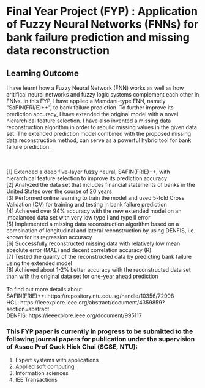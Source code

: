# Final Year Project (FYP) : Application of Fuzzy Neural Networks (FNNs) for bank failure prediction and missing data reconstruction
## Learning Outcome
<t/>I have learnt how a Fuzzy Neural Network (FNN) works as well as how aritifical neural networks and fuzzy logic systems complement each other in FNNs. In this FYP, I have applied a Mamdani-type FNN, namely "SaFIN(FRI/E)++", to bank failure prediction. To further improve its prediction accuracy, I have extended the original model with a novel hierarchical feature selection. I have also invented a missing data reconstruction algorithm in order to rebuild missing values in the given data set. The extended prediction model combined with the proposed missing data reconstruction method, can serve as a powerful hybrid tool for bank failure prediction. 

<br/>
<br/>
[1] Extended  a deep five-layer fuzzy neural, SAFIN(FRIE)++, with hierarchical feature selection to improve its prediction accuracy <br/>
[2] Analyzed the data set that includes financial statements of banks in the United States over the course of 20 years <br/>
[3] Performed online learning to train the model and used 5-fold Cross Validation (CV) for training and testing in bank failure prediction <br/>
[4] Achieved over 94% accuracy with the new extended model on an imbalanced data set with very low type I and type II error <br/>
[5] Implemented a missing data reconstruction algorithm based on a combination of longitudinal and lateral
reconstruction by using DENFIS, i.e. known for its regression accuracy <br/>
[6] Successfully reconstructed missing data with relatively low mean absolute error (MAE) and decent correlation accuracy (R) <br/>
[7] Tested the quality of the reconstructed data by predicting bank failure using the extended model <br/>
[8] Achieved about 1-2% better accuracy with the reconstructed data set than with the original data set for one-year ahead prediction <br/> 
<br/> 
To find out more details about: <br/>
SAFIN(FRIE)++: https://repository.ntu.edu.sg/handle/10356/72908 <br/>
HCL: https://ieeexplore.ieee.org/abstract/document/4359859?section=abstract <br/>
DENFIS: https://ieeexplore.ieee.org/document/995117 <br/>

### This FYP paper is currently in progress to be submitted to the following journal papers for publication under the supervision of Assoc Prof Quek Hiok Chai (SCSE, NTU): 
1) Expert systems with applications
2) Applied soft computing
3) Information sciences 
4) IEE Transactions






